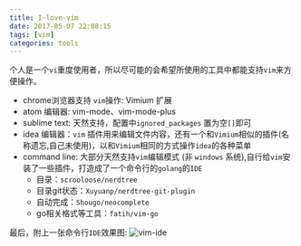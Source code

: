 ```yaml
---
title: I-love-vim
date: 2017-05-07 22:08:15
tags: [vim]
categories: tools
---
```


个人是一个`vi`重度使用者，所以尽可能的会希望所使用的工具中都能支持`vim`来方便操作。

- chrome浏览器支持 `vim`操作: Vimium 扩展
- atom 编辑器: vim-mode、vim-mode-plus
- sublime text: 天然支持，配置中`ignored_packages` 置为空`[]`即可
- idea 编辑器：`vim` 插件用来编辑文件内容，还有一个和`Vimium`相似的插件(名称遗忘,自己未使用)，以和`Vimium`相同的方式操作`idea`的各种菜单
- command line: 大部分天然支持`vim`编辑模式 (非 `windows` 系统),自行给`vim`安装了一些插件，打造成了一个命令行的`golang`的`IDE`
	- 目录：`scrooloose/nerdtree`
	- 目录git状态：`Xuyuanp/nerdtree-git-plugin`
	- 自动完成：`Shougo/neocomplete`
	- go相关格式等工具：`fatih/vim-go`

最后，附上一张命令行`IDE`效果图:
![vim-ide](images/vim.png)